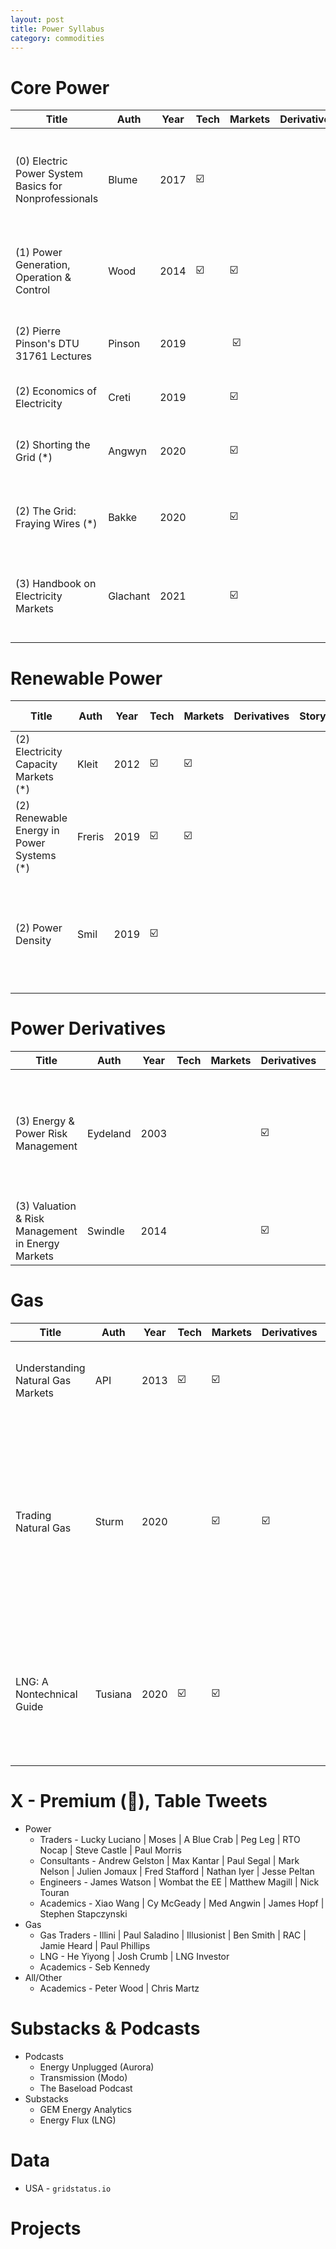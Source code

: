 ```yaml
---
layout: post
title: Power Syllabus
category: commodities
---
```


# Core Power

| Title                                                 | Auth    | Year | Tech | Markets | Derivatives | Storybook | Desc                                                                                                                    | Prerequisites | Difficulty | Auth Bio                              |
|-------------------------------------------------------|---------|------|------|---------|-------------|-----------|-------------------------------------------------------------------------------------------------------------------------|---------------|------------|---------------------------------------|
| (0) Electric Power System Basics for Nonprofessionals | Blume   | 2017 | ☑️   |         |             |           | Simply explained: generation, transmission lines, substations, distribution, consumption, protection & control.         | None          | 🔮         | Industry (Blume consulting)           |
| (1) Power Generation, Operation & Control             | Wood    | 2014 | ☑️   | ☑️      |             |           | Focuses on generation technicals + operation/dispatch from cost perspective.                                            | (0)           | 🔮🔮       | Industry (IEEE, Power Tech), academia |
| (2) Pierre Pinson's DTU 31761 Lectures                | Pinson  | 2019 |      | ️ ☑️    |             |           | Series of lectures by Pierre Pinson. Probably the most alpha in the whole table...                                      | (1)           | 🔮🔮       | Academia. Cracked guy actually.       |
| (2) Economics of Electricity                          | Creti   | 2019 |      | ☑️      |             |           | Economics/markets of power as a whole.                                                                                  | (1)           | 🔮🔮       | Industry (Siemens), academia          |
| (2) Shorting the Grid (*)                             | Angwyn  | 2020 |      | ️☑️     |             | ☑️        | Book on grid markets, but less technical? Read concurrent w/ Kirschen, Stoft.                                           | (1)           | 🔮         | Chemist                               |
| (2) The Grid: Fraying Wires (*)                       | Bakke   | 2020 |      | ️☑️     |             | ☑️        | Book on history of US grid. Author is anthropologist but well reviewed on r/EE and r/energy                             | (1)           | 🔮         | Anthropologist                        |
| (3) Handbook on Electricity Markets                   | Glachant | 2021 |      | ️☑️     |             |           | Book overviewing from high level tech perspective the evolution of different power markets across the world. Difficult. | (2)           | 🔮🔮🔮     | Cracked                               |
 
# Renewable Power

| Title                                     | Auth   | Year | Tech | Markets | Derivatives | Storybook | Desc                                                                                                                  | Prerequisites                                       | Difficulty | Auth Bio |
|-------------------------------------------|--------|------|------|---------|-------------|-----------|-----------------------------------------------------------------------------------------------------------------------|-----------------------------------------------------|------------|----------|
| (2) Electricity Capacity Markets (*)      | Kleit  | 2012 | ☑️   | ☑️      |             |           | Economics of battery/capacity markets                                                                                 | (2)                                                 | 🔮🔮       |          |
| (2) Renewable Energy in Power Systems (*) | Freris | 2019 | ☑️   | ☑️      |             |           | Economics/tech of VRE                                                                                                 | (2)                                                 | 🔮🔮       |          |
| (2) Power Density                         | Smil   | 2019 | ☑️   | ️       |             |           | Physics of power densities for power and heating. Might be good to familiarize yourself with energy unit conversions. | Needs some basic, EE, E&M, thermodynamics knowledge | 🔮🔮       |          |

# Power Derivatives

| Title                                             | Auth     | Year | Tech | Markets | Derivatives | Storybook | Desc                                                                               | Prerequisites                | Difficulty | Auth Bio              |
|---------------------------------------------------|----------|------|------|---------|-------------|-----------|------------------------------------------------------------------------------------|------------------------------|------------|-----------------------|
| (3) Energy & Power Risk Management                | Eydeland | 2003 |      |         | ☑️️         |           | Canonical power quant book, focused on valuing power derivatives and how they work | Options theory & stochastics | 🔮🔮🔮     | Consultant at Citadel |
| (3) Valuation & Risk Management in Energy Markets | Swindle  | 2014 |      |         | ☑️️         |           | Same as Eydeland                                                                   | Options theory & stochastics | 🔮🔮🔮     |                       |

# Gas

| Title                             | Auth    | Year | Tech | Markets | Derivatives | Storybook | Desc                                                                                                                               | Prerequisites | Difficulty | Auth Bio                                      |
|-----------------------------------|---------|------|------|---------|-------------|-----------|------------------------------------------------------------------------------------------------------------------------------------|---------------|------------|-----------------------------------------------|
| Understanding Natural Gas Markets | API     | 2013 | ☑️   | ☑️      |             |           | Simple, FERC level overview of US natgas markets                                                                                   | None          | 🔮         |                                               |
| Trading Natural Gas               | Sturm   | 2020 |      | ☑️      | ☑️️         |           | Book on trading physical US natural gas markets with derivatives (cash, forwards, futures, swaps, options). Download 2020 version! | API           | 🔮🔮       | Veteran natgas trader (25YOE), consultant now |
| LNG: A Nontechnical Guide         | Tusiana | 2020 | ☑️️  | ☑️      |             |           | Overviews LNG industry and pricing. Technicals and markets (but pricing focused)                                                   | None          | 🔮🔮       | CEO of Poten from 1986-2016. Baller.          |


# X - Premium (📁), Table Tweets

* Power
  * Traders - Lucky Luciano | Moses | A Blue Crab | Peg Leg | RTO Nocap | Steve Castle | Paul Morris
  * Consultants - Andrew Gelston | Max Kantar | Paul Segal | Mark Nelson | Julien Jomaux | Fred Stafford | Nathan Iyer | Jesse Peltan
  * Engineers - James Watson | Wombat the EE | Matthew Magill | Nick Touran
  * Academics - Xiao Wang | Cy McGeady | Med Angwin | James Hopf | Stephen Stapczynski
* Gas
  * Gas Traders - Illini | Paul Saladino | Illusionist | Ben Smith | RAC | Jamie Heard | Paul Phillips 
  * LNG - He Yiyong | Josh Crumb | LNG Investor
  * Academics - Seb Kennedy
* All/Other
  * Academics - Peter Wood | Chris Martz
 
# Substacks & Podcasts

* Podcasts
  * Energy Unplugged (Aurora)
  * Transmission (Modo)
  * The Baseload Podcast
* Substacks
  * GEM Energy Analytics
  * Energy Flux (LNG)


# Data
* USA - `gridstatus.io`

# Projects